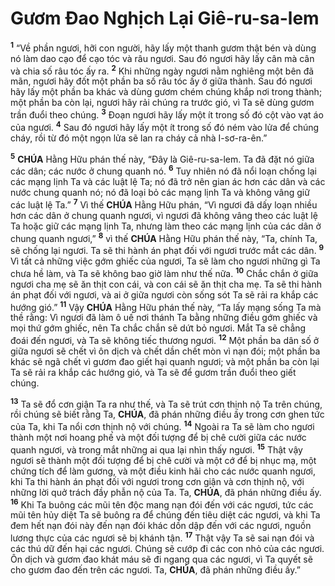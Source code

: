 # Gươm Đao Nghịch Lại Giê-ru-sa-lem
<sup><b>1</b></sup> “Về phần ngươi, hỡi con người, hãy lấy một thanh gươm thật bén và dùng nó làm dao cạo để cạo tóc và râu ngươi. Sau đó ngươi hãy lấy cân mà cân và chia số râu tóc ấy ra. <sup><b>2</b></sup> Khi những ngày ngươi nằm nghiêng một bên đã mãn, ngươi hãy đốt một phần ba số râu tóc ấy ở giữa thành. Sau đó ngươi hãy lấy một phần ba khác và dùng gươm chém chúng khắp nơi trong thành; một phần ba còn lại, ngươi hãy rải chúng ra trước gió, vì Ta sẽ dùng gươm trần đuổi theo chúng. <sup><b>3</b></sup> Đoạn ngươi hãy lấy một ít trong số đó cột vào vạt áo của ngươi. <sup><b>4</b></sup> Sau đó ngươi hãy lấy một ít trong số đó ném vào lửa để chúng cháy, rồi từ đó một ngọn lửa sẽ lan ra cháy cả nhà I-sơ-ra-ên.”

<sup><b>5</b></sup> **CHÚA** Hằng Hữu phán thế này, “Đây là Giê-ru-sa-lem. Ta đã đặt nó giữa các dân; các nước ở chung quanh nó. <sup><b>6</b></sup> Tuy nhiên nó đã nổi loạn chống lại các mạng lịnh Ta và các luật lệ Ta; nó đã trở nên gian ác hơn các dân và các nước chung quanh nó; nó đã loại bỏ các mạng lịnh Ta và không vâng giữ các luật lệ Ta.” <sup><b>7</b></sup> Vì thế **CHÚA** Hằng Hữu phán, “Vì ngươi đã dấy loạn nhiều hơn các dân ở chung quanh ngươi, vì ngươi đã không vâng theo các luật lệ Ta hoặc giữ các mạng lịnh Ta, nhưng làm theo các mạng lịnh của các dân ở chung quanh ngươi,” <sup><b>8</b></sup> vì thế **CHÚA** Hằng Hữu phán thế này, “Ta, chính Ta, sẽ chống lại ngươi. Ta sẽ thi hành án phạt đối với ngươi trước mắt các dân. <sup><b>9</b></sup> Vì tất cả những việc gớm ghiếc của ngươi, Ta sẽ làm cho ngươi những gì Ta chưa hề làm, và Ta sẽ không bao giờ làm như thế nữa. <sup><b>10</b></sup> Chắc chắn ở giữa ngươi cha mẹ sẽ ăn thịt con cái, và con cái sẽ ăn thịt cha mẹ. Ta sẽ thi hành án phạt đối với ngươi, và ai ở giữa ngươi còn sống sót Ta sẽ rải ra khắp các hướng gió.” <sup><b>11</b></sup> Vậy **CHÚA** Hằng Hữu phán thế này, “Ta lấy mạng sống Ta mà thề rằng: Vì ngươi đã làm ô uế nơi thánh Ta bằng những điều gớm ghiếc và mọi thứ gớm ghiếc, nên Ta chắc chắn sẽ dứt bỏ ngươi. Mắt Ta sẽ chẳng đoái đến ngươi, và Ta sẽ không tiếc thương ngươi. <sup><b>12</b></sup> Một phần ba dân số ở giữa ngươi sẽ chết vì ôn dịch và chết dần chết mòn vì nạn đói; một phần ba khác sẽ ngã chết vì gươm đao giết hại quanh ngươi; và một phần ba còn lại Ta sẽ rải ra khắp các hướng gió, và Ta sẽ để gươm trần đuổi theo giết chúng.

<sup><b>13</b></sup> Ta sẽ đổ cơn giận Ta ra như thế, và Ta sẽ trút cơn thịnh nộ Ta trên chúng, rồi chúng sẽ biết rằng Ta, **CHÚA**, đã phán những điều ấy trong cơn ghen tức của Ta, khi Ta nổi cơn thịnh nộ với chúng. <sup><b>14</b></sup> Ngoài ra Ta sẽ làm cho ngươi thành một nơi hoang phế và một đối tượng để bị chê cười giữa các nước quanh ngươi, và trong mắt những ai qua lại nhìn thấy ngươi. <sup><b>15</b></sup> Thật vậy ngươi sẽ thành một đối tượng để bị chê cười và một cớ để bị nhục mạ, một chứng tích để làm gương, và một điều kinh hãi cho các nước quanh ngươi, khi Ta thi hành án phạt đối với ngươi trong cơn giận và cơn thịnh nộ, với những lời quở trách đầy phẫn nộ của Ta. Ta, **CHÚA**, đã phán những điều ấy. <sup><b>16</b></sup> Khi Ta buông các mũi tên độc mang nạn đói đến với các ngươi, tức các mũi tên hủy diệt Ta sẽ buông ra để chúng đến tiêu diệt các ngươi, và khi Ta đem hết nạn đói này đến nạn đói khác dồn dập đến với các ngươi, nguồn lương thực của các ngươi sẽ bị khánh tận. <sup><b>17</b></sup> Thật vậy Ta sẽ sai nạn đói và các thú dữ đến hại các ngươi. Chúng sẽ cướp đi các con nhỏ của các ngươi. Ôn dịch và gươm đao khát máu sẽ đi ngang qua các ngươi, vì Ta quyết sẽ cho gươm đao đến trên các ngươi. Ta, **CHÚA**, đã phán những điều ấy.”